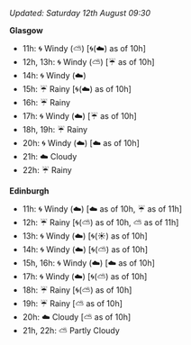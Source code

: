 *Updated: Saturday 12th August 09:30*

**Glasgow**

* 11h: :cyclone: Windy (:partly_sunny:) [:cyclone:(:cloud:) as of 10h]
* 12h, 13h: :cyclone: Windy (:partly_sunny:) [:umbrella: as of 10h]
* 14h: :cyclone: Windy (:cloud:)
* 15h: :umbrella: Rainy [:cyclone:(:cloud:) as of 10h]
* 16h: :umbrella: Rainy
* 17h: :cyclone: Windy (:cloud:) [:umbrella: as of 10h]
* 18h, 19h: :umbrella: Rainy
* 20h: :cyclone: Windy (:cloud:) [:cloud: as of 10h]
* 21h: :cloud: Cloudy
* 22h: :umbrella: Rainy

**Edinburgh**

* 11h: :cyclone: Windy (:cloud:) [:cloud: as of 10h, :umbrella: as of 11h]
* 12h: :umbrella: Rainy [:cyclone:(:partly_sunny:) as of 10h, :partly_sunny: as of 11h]
* 13h: :cyclone: Windy (:cloud:) [:cyclone:(:sunny:) as of 10h]
* 14h: :cyclone: Windy (:cloud:) [:cyclone:(:partly_sunny:) as of 10h]
* 15h, 16h: :cyclone: Windy (:cloud:) [:cloud: as of 10h]
* 17h: :cyclone: Windy (:cloud:) [:cyclone:(:partly_sunny:) as of 10h]
* 18h: :umbrella: Rainy [:cyclone:(:partly_sunny:) as of 10h]
* 19h: :umbrella: Rainy [:partly_sunny: as of 10h]
* 20h: :cloud: Cloudy [:partly_sunny: as of 10h]
* 21h, 22h: :partly_sunny: Partly Cloudy
